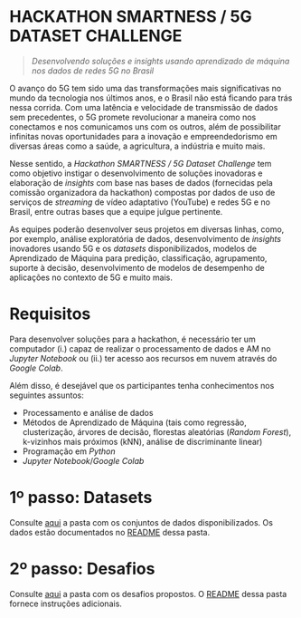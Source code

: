 # HACKATHON SMARTNESS / 5G DATASET CHALLENGE
> _Desenvolvendo soluções e insights usando aprendizado de máquina nos dados de redes 5G no Brasil_

O avanço do 5G tem sido uma das transformações mais significativas no mundo da tecnologia nos últimos anos, e o Brasil não está ficando para trás nessa corrida. Com uma latência e velocidade de transmissão de dados sem precedentes, o 5G promete revolucionar a maneira como nos conectamos e nos comunicamos uns com os outros, além de possibilitar infinitas novas oportunidades para a inovação e empreendedorismo em diversas áreas como a saúde, a agricultura, a indústria e muito mais.

Nesse sentido, a _Hackathon SMARTNESS / 5G Dataset Challenge_ tem como objetivo instigar o desenvolvimento de soluções inovadoras e elaboração de _insights_ com base nas bases de dados (fornecidas pela comissão organizadora da hackathon) compostas por dados de uso de serviços de _streaming_ de vídeo adaptativo (YouTube) e redes 5G e no Brasil, entre outras bases que a equipe julgue pertinente.

As equipes poderão desenvolver seus projetos em diversas linhas, como, por exemplo, análise exploratória de dados, desenvolvimento de _insights_ inovadores usando 5G e os _datasets_ disponibilizados, modelos de Aprendizado de Máquina para predição, classificação, agrupamento, suporte à decisão, desenvolvimento de modelos de desempenho de aplicações no contexto de 5G e muito mais.

# Requisitos
Para desenvolver soluções para a hackathon, é necessário ter um computador (i.) capaz de realizar o processamento de dados e AM no _Jupyter Notebook_ ou (ii.) ter acesso aos recursos em nuvem através do _Google Colab_.

Além disso, é desejável que os participantes tenha conhecimentos nos seguintes assuntos:
- Processamento e análise de dados
- Métodos de Aprendizado de Máquina (tais como regressão, clusterização, árvores de decisão, florestas aleatórias (_Random Forest_), k-vizinhos mais próximos (kNN), análise de discriminante linear)
- Programação em _Python_
- _Jupyter Notebook_/_Google Colab_

# 1º passo: Datasets
Consulte [aqui](datasets) a pasta com os conjuntos de dados disponibilizados. Os dados estão documentados no [README](datasets/README.md) dessa pasta.

# 2º passo: Desafios
Consulte [aqui](challenges) a pasta com os desafios propostos. O [README](challenges/README.md) dessa pasta fornece instruções adicionais.
